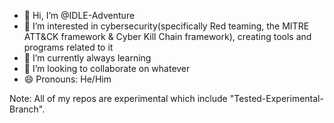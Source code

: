 - 👋 Hi, I’m @IDLE-Adventure
- 👀 I’m interested in cybersecurity(specifically Red teaming, the MITRE ATT&CK framework & Cyber Kill Chain framework), creating tools and programs related to it
- 🌱 I’m currently always learning
- 💞️ I’m looking to collaborate on whatever
- 😄 Pronouns: He/Him

Note: All of my repos are experimental which include "Tested-Experimental-Branch".
